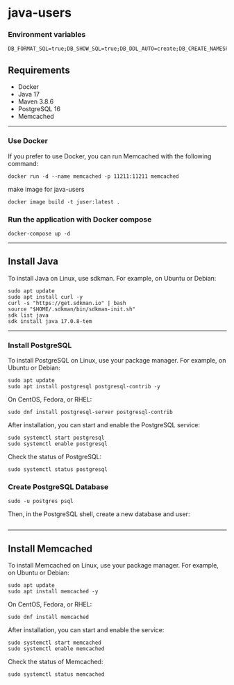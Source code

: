 # java-users

### Environment variables

```shell
DB_FORMAT_SQL=true;DB_SHOW_SQL=true;DB_DDL_AUTO=create;DB_CREATE_NAMESPACES=true;JWT_SECRET=V6xBhEri2PHaO6g8nrTLHIZ3bu3kvu8tAjcSRVfHzrDpQsEO44QJSOgjS169sNDf;DB_INIT_MODE=always;H2_CONSOLE_ENABLED=true
```

## Requirements
- Docker
- Java 17
- Maven 3.8.6
- PostgreSQL 16
- Memcached 

---

### Use Docker

If you prefer to use Docker, you can run Memcached with the following command:

```shell
docker run -d --name memcached -p 11211:11211 memcached
```

make image for java-users

```shell
docker image build -t juser:latest .
```

### Run the application with Docker compose

```shell
docker-compose up -d
```
---

## Install Java
To install Java on Linux, use sdkman. For example, on Ubuntu or Debian:

```shell
sudo apt update
sudo apt install curl -y
curl -s "https://get.sdkman.io" | bash
source "$HOME/.sdkman/bin/sdkman-init.sh"
sdk list java
sdk install java 17.0.8-tem
```

---

### Install PostgreSQL
To install PostgreSQL on Linux, use your package manager. For example, on Ubuntu or Debian:

```shell
sudo apt update
sudo apt install postgresql postgresql-contrib -y
```

On CentOS, Fedora, or RHEL:

```shell
sudo dnf install postgresql-server postgresql-contrib
```

After installation, you can start and enable the PostgreSQL service:

```shell
sudo systemctl start postgresql
sudo systemctl enable postgresql
```
Check the status of PostgreSQL:

```shell
sudo systemctl status postgresql
```

### Create PostgreSQL Database

```shell
sudo -u postgres psql
```

Then, in the PostgreSQL shell, create a new database and user:
```sql
```

---
## Install Memcached
To install Memcached on Linux, use your package manager. For example, on Ubuntu or Debian:

```shell
sudo apt update
sudo apt install memcached -y
```

On CentOS, Fedora, or RHEL:
```shell
sudo dnf install memcached
```

After installation, you can start and enable the service:
```shell
sudo systemctl start memcached
sudo systemctl enable memcached
```

Check the status of Memcached:
```shell
sudo systemctl status memcached
```